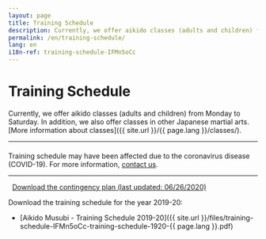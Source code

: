 ```yaml
---
layout: page
title: Training Schedule
description: Currently, we offer aikido classes (adults and children) from Monday to Saturday. In addition, we also offer classes in other Japanese martial arts.
permalink: /en/training-schedule/
lang: en
i18n-ref: training-schedule-IFMn5oCc
---
```


# Training Schedule

Currently, we offer aikido classes (adults and children) from Monday to Saturday. In addition, we also offer classes in other Japanese martial arts. [More information about classes]({{ site.url }}/{{ page.lang }}/classes/).

<hr>

<div class="alert alert-danger" role="alert">
  <h4 class="alert-heading"><i class="fas fa-exclamation-triangle"></i></h4>
  <p>Training schedule may have been affected due to the coronavirus disease (COVID-19). For more information, <a href="{{ site.url }}/{{ page.lang }}/contact/">contact us</a>.</p>
  <hr>
  <p class="mb-0"><a href="{{ site.url }}/files/covid-19-contingency-plan-es.pdf"><i class="far fa-file-pdf" style="padding-right: .5rem;"></i>Download the contingency plan (last updated: 06/26/2020)</a></p>
</div>

<div id='calendar'></div>

Download the training schedule for the year 2019-20:

* [Aikido Musubi - Training Schedule 2019-20]({{ site.url }}/files/training-schedule-IFMn5oCc-training-schedule-1920-{{ page.lang }}.pdf)
